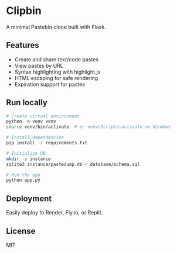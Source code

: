 # Clipbin

A minimal Pastebin clone built with Flask.

## Features
- Create and share text/code pastes
- View pastes by URL
- Syntax highlighting with highlight.js
- HTML escaping for safe rendering
- Expiration support for pastes

## Run locally

```bash
# Create virtual environment
python -m venv venv
source venv/bin/activate  # or venv\Scripts\activate on Windows

# Install dependencies
pip install -r requirements.txt

# Initialize DB
mkdir -p instance
sqlite3 instance/pastedump.db < database/schema.sql

# Run the app
python app.py
```

## Deployment
Easily deploy to Render, Fly.io, or Replit.

## License
MIT